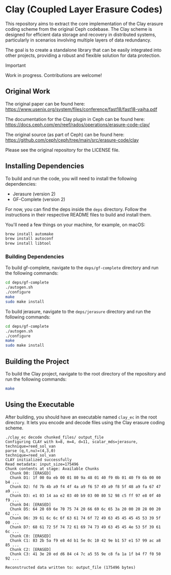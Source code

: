# Clay (Coupled Layer Erasure Codes)

This repository aims to extract the core implementation of the Clay erasure coding scheme from the original Ceph codebase. The Clay scheme is designed for efficient data storage and recovery in distributed systems, particularly in scenarios involving multiple layers of data redundancy.

The goal is to create a standalone library that can be easily integrated into other projects, providing a robust and flexible solution for data protection.

> [!Important] 
> Work in progress. Contributions are welcome!

## Original Work

The original paper can be found here:
https://www.usenix.org/system/files/conference/fast18/fast18-vajha.pdf

The documentation for the Clay plugin in Ceph can be found here:
https://docs.ceph.com/en/reef/rados/operations/erasure-code-clay/

The original source (as part of Ceph) can be found here:
https://github.com/ceph/ceph/tree/main/src/erasure-code/clay

Please see the original repository for the LICENSE file.

## Installing Dependencies

To build and run the code, you will need to install the following dependencies:
- Jerasure (version 2)
- GF-Complete (version 2)

For now, you can find the deps inside the `deps` directory. Follow the instructions in their respective README files to build and install them.

You'll need a few things on your machine, for example, on macOS:

```bash
brew install automake
brew install autoconf
brew install libtool
```

### Building Dependencies

To build gf-complete, navigate to the `deps/gf-complete` directory and run the following commands:

```bash
cd deps/gf-complete
./autogen.sh
./configure
make
sudo make install
```

To build jerasure, navigate to the `deps/jerasure` directory and run the following commands:

```bash
cd deps/gf-complete
./autogen.sh
./configure
make
sudo make install
```

## Building the Project

To build the Clay project, navigate to the root directory of the repository and run the following commands:

```bash
make
```

## Using the Executable

After building, you should have an executable named `clay_ec` in the root directory. It lets you encode and decode files using the Clay erasure coding scheme.

```
./clay_ec decode chunked_files/ output_file
Configuring CLAY with k=8, m=4, d=11, scalar_mds=jerasure, technique=reed_sol_van
parse (q,t,nu)=(4,3,0)
technique=reed_sol_van
CLAY initialized successfully
Read metadata: input_size=175496
Chunk contents at stage: Available Chunks
  Chunk D0: [ERASED]
  Chunk D1: 1f 00 0a eb 00 01 80 9a 48 01 40 f9 0b 01 40 f9 6b 00 00 b4 ...
  Chunk D2: fd 7b 4b a9 f4 4f 4a a9 f6 57 49 a9 f8 5f 48 a9 fa 67 47 a9 ...
  Chunk D3: e1 03 14 aa e2 03 40 b9 03 00 80 52 98 c5 ff 97 e8 0f 40 f9 ...
  Chunk D4: [ERASED]
  Chunk D5: 64 20 69 6e 70 75 74 20 66 69 6c 65 3a 20 00 20 28 00 20 62 ...
  Chunk D6: 39 61 6c 6c 6f 63 61 74 6f 72 49 63 45 45 45 45 53 39 5f 00 ...
  Chunk D7: 68 61 72 5f 74 72 61 69 74 73 49 63 45 45 4e 53 5f 39 61 6c ...
  Chunk C0: [ERASED]
  Chunk C1: 83 2b 5a f9 e8 4d b1 5e 0c 10 42 9e b1 57 e1 57 99 ac a8 85 ...
  Chunk C2: [ERASED]
  Chunk C3: 41 3e 20 ed d6 84 c4 7c a5 55 9e c8 fa 1a 1f b4 f7 f0 50 92 ...

Reconstructed data written to: output_file (175496 bytes)
```
